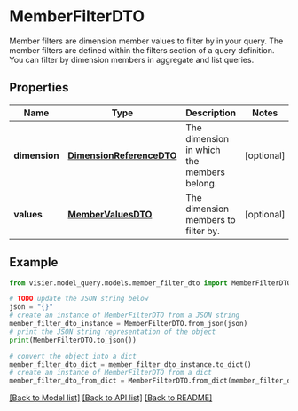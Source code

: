 # MemberFilterDTO

Member filters are dimension member values to filter by in your query. The member filters are  defined within the filters section of a query definition. You can filter by dimension members in  aggregate and list queries.

## Properties

Name | Type | Description | Notes
------------ | ------------- | ------------- | -------------
**dimension** | [**DimensionReferenceDTO**](DimensionReferenceDTO.md) | The dimension in which the members belong. | [optional] 
**values** | [**MemberValuesDTO**](MemberValuesDTO.md) | The dimension members to filter by. | [optional] 

## Example

```python
from visier.model_query.models.member_filter_dto import MemberFilterDTO

# TODO update the JSON string below
json = "{}"
# create an instance of MemberFilterDTO from a JSON string
member_filter_dto_instance = MemberFilterDTO.from_json(json)
# print the JSON string representation of the object
print(MemberFilterDTO.to_json())

# convert the object into a dict
member_filter_dto_dict = member_filter_dto_instance.to_dict()
# create an instance of MemberFilterDTO from a dict
member_filter_dto_from_dict = MemberFilterDTO.from_dict(member_filter_dto_dict)
```
[[Back to Model list]](../README.md#documentation-for-models) [[Back to API list]](../README.md#documentation-for-api-endpoints) [[Back to README]](../README.md)


